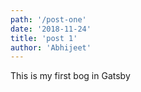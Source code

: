 ```yaml
---
path: '/post-one'
date: '2018-11-24'
title: 'post 1'
author: 'Abhijeet'
---
```


This is my first bog in Gatsby
